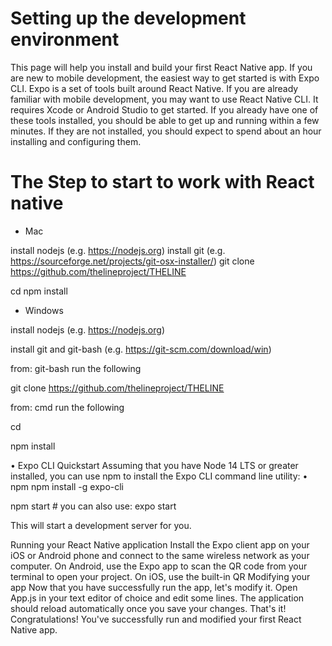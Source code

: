# Setting up the development environment

This page will help you install and build your first React Native app. If you are new to mobile development, the easiest way to get started is with Expo CLI. Expo is a set of tools built around React Native. If you are already familiar with mobile development, you may want to use React Native CLI. It requires Xcode or Android Studio to get started. If you already have one of these tools installed, you should be able to get up and running within a few minutes. If they are not installed, you should expect to spend about an hour installing and configuring them.

# The Step to start to work with React native
- Mac

install nodejs (e.g. https://nodejs.org)
install git (e.g. https://sourceforge.net/projects/git-osx-installer/)
git clone https://github.com/thelineproject/THELINE

cd
npm install


- Windows

install nodejs (e.g. https://nodejs.org)

install git and git-bash (e.g. https://git-scm.com/download/win)

from: git-bash run the following

git clone https://github.com/thelineproject/THELINE


from: cmd run the following

cd

npm install



• Expo CLI Quickstart Assuming that you have Node 14 LTS or greater installed, you can use npm to install the Expo CLI command line utility: • npm npm install -g expo-cli

npm start # you can also use: expo start

This will start a development server for you.

Running your React Native application Install the Expo client app on your iOS or Android phone and connect to the same wireless network as your computer. On Android, use the Expo app to scan the QR code from your terminal to open your project. On iOS, use the built-in QR Modifying your app Now that you have successfully run the app, let's modify it. Open App.js in your text editor of choice and edit some lines. The application should reload automatically once you save your changes. That's it! Congratulations! You've successfully run and modified your first React Native app.